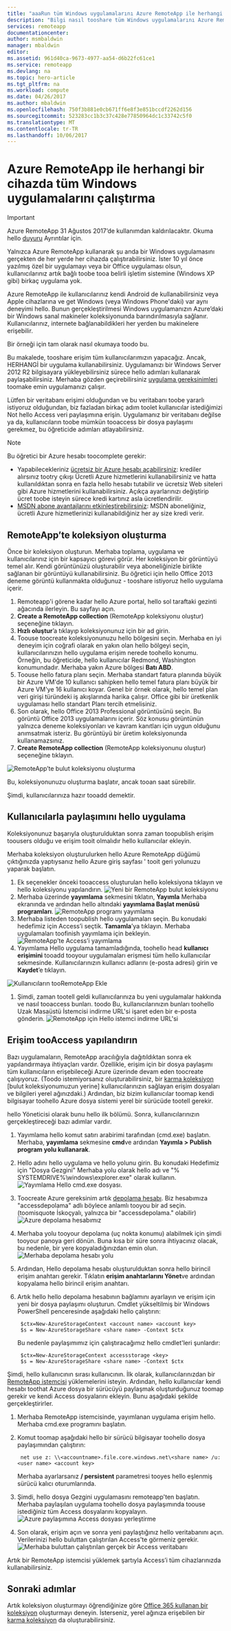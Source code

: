 ```yaml
---
title: "aaaRun tüm Windows uygulamalarını Azure RemoteApp ile herhangi bir cihazda | Microsoft Docs"
description: "Bilgi nasıl tooshare tüm Windows uygulamalarını Azure RemoteApp kullanarak kullanıcılarınız."
services: remoteapp
documentationcenter: 
author: msmbaldwin
manager: mbaldwin
editor: 
ms.assetid: 961d40ca-9673-4977-aa54-d6b22fc61ce1
ms.service: remoteapp
ms.devlang: na
ms.topic: hero-article
ms.tgt_pltfrm: na
ms.workload: compute
ms.date: 04/26/2017
ms.author: mbaldwin
ms.openlocfilehash: 750f3b881e0cb671ff6e8f3e851bccdf2262d156
ms.sourcegitcommit: 523283cc1b3c37c428e77850964dc1c33742c5f0
ms.translationtype: MT
ms.contentlocale: tr-TR
ms.lasthandoff: 10/06/2017
---
```

# <a name="run-any-windows-app-on-any-device-with-azure-remoteapp"></a>Azure RemoteApp ile herhangi bir cihazda tüm Windows uygulamalarını çalıştırma
> [!IMPORTANT]
> Azure RemoteApp 31 Ağustos 2017’de kullanımdan kaldırılacaktır. Okuma hello [duyuru](https://go.microsoft.com/fwlink/?linkid=821148) Ayrıntılar için.
> 
> 

Yalnızca Azure RemoteApp kullanarak şu anda bir Windows uygulamasını gerçekten de her yerde her cihazda çalıştırabilirsiniz. İster 10 yıl önce yazılmış özel bir uygulamayı veya bir Office uygulaması olsun, kullanıcılarınız artık bağlı toobe tooa belirli işletim sistemine (Windows XP gibi) birkaç uygulama yok.

Azure RemoteApp ile kullanıcılarınız kendi Android de kullanabilirsiniz veya Apple cihazlarına ve get Windows (veya Windows Phone'daki) var aynı deneyimi hello. Bunun gerçekleştirilmesi Windows uygulamanızın Azure’daki bir Windows sanal makineler koleksiyonunda barındırılmasıyla sağlanır. Kullanıcılarınız, internete bağlanabildikleri her yerden bu makinelere erişebilir. 

Bir örneği için tam olarak nasıl okumaya toodo bu.

Bu makalede, tooshare erişim tüm kullanıcılarımızın yapacağız. Ancak, HERHANGİ bir uygulama kullanabilirsiniz. Uygulamanızı bir Windows Server 2012 R2 bilgisayara yükleyebilirsiniz sürece hello adımları kullanarak paylaşabilirsiniz. Merhaba gözden geçirebilirsiniz [uygulama gereksinimleri](remoteapp-appreqs.md) toomake emin uygulamanızı çalışır.

Lütfen bir veritabanı erişimi olduğundan ve bu veritabanı toobe yararlı istiyoruz olduğundan, biz fazladan birkaç adım toolet kullanıcılar istediğimizi Not hello Access veri paylaşımına erişin. Uygulamanız bir veritabanı değilse ya da, kullanıcıların toobe mümkün tooaccess bir dosya paylaşımı gerekmez, bu öğreticide adımları atlayabilirsiniz.

> [!NOTE]
> <a name="note"></a>Bu öğretici bir Azure hesabı toocomplete gerekir:
> 
> * Yapabilecekleriniz [ücretsiz bir Azure hesabı açabilirsiniz](https://azure.microsoft.com/free/?WT.mc_id=A261C142F): krediler alırsınız tootry çıkışı Ücretli Azure hizmetlerini kullanabilirsiniz ve hatta kullanıldıktan sonra en fazla hello hesabı tutabilir ve ücretsiz Web siteleri gibi Azure hizmetlerini kullanabilirsiniz. Açıkça ayarlarınızı değiştirip ücret toobe isteyin sürece kredi kartınız asla ücretlendirilir.
> * [MSDN abone avantajlarını etkinleştirebilirsiniz](https://azure.microsoft.com/pricing/member-offers/msdn-benefits-details/?WT.mc_id=A261C142F): MSDN aboneliğiniz, ücretli Azure hizmetlerinizi kullanabildiğiniz her ay size kredi verir.
> 
> 

## <a name="create-a-collection-in-remoteapp"></a>RemoteApp’te koleksiyon oluşturma
Önce bir koleksiyon oluşturun. Merhaba toplama, uygulama ve kullanıcılarınız için bir kapsayıcı görevi görür. Her koleksiyon bir görüntüyü temel alır. Kendi görüntünüzü oluşturabilir veya aboneliğinizle birlikte sağlanan bir görüntüyü kullanabilirsiniz. Bu öğretici için hello Office 2013 deneme görüntü kullanmakta olduğunuz - tooshare istiyoruz hello uygulama içerir.

1. Remoteapp'i görene kadar hello Azure portal, hello sol taraftaki gezinti ağacında ilerleyin. Bu sayfayı açın.
2. **Create a RemoteApp collection** (RemoteApp koleksiyonu oluştur) seçeneğine tıklayın.
3. **Hızlı oluştur**’a tıklayıp koleksiyonunuz için bir ad girin.
4. Toouse toocreate koleksiyonunuzu hello bölgesini seçin. Merhaba en iyi deneyim için coğrafi olarak en yakın olan hello bölgeyi seçin, kullanıcılarınızın hello uygulama erişim nerede toohello konumu. Örneğin, bu öğreticide, hello kullanıcılar Redmond, Washington konumundadır. Merhaba yakın Azure bölgesi **Batı ABD**.
5. Toouse hello fatura planı seçin. Merhaba standart fatura planında büyük bir Azure VM'de 10 kullanıcı sahipken hello temel fatura planı büyük bir Azure VM'ye 16 kullanıcı koyar. Genel bir örnek olarak, hello temel plan veri girişi türündeki iş akışlarında harika çalışır. Office gibi bir üretkenlik uygulaması hello standart Planı tercih etmelisiniz.
6. Son olarak, hello Office 2013 Professional görüntüsünü seçin. Bu görüntü Office 2013 uygulamalarını içerir. Söz konusu görüntünün yalnızca deneme koleksiyonları ve kavram kanıtları için uygun olduğunu anımsatmak isteriz. Bu görüntüyü bir üretim koleksiyonunda kullanamazsınız.
7. **Create RemoteApp collection** (RemoteApp koleksiyonunu oluştur) seçeneğine tıklayın.

![RemoteApp’te bulut koleksiyonu oluşturma](./media/remoteapp-anyapp/ra-anyappcreatecollection.png)

Bu, koleksiyonunuzu oluşturma başlatır, ancak tooan saat sürebilir.

Şimdi, kullanıcılarınıza hazır tooadd demektir.

## <a name="share-hello-app-with-users"></a>Kullanıcılarla paylaşımını hello uygulama
Koleksiyonunuz başarıyla oluşturulduktan sonra zaman toopublish erişim toousers olduğu ve erişim tooit olmalıdır hello kullanıcılar ekleyin.

Merhaba koleksiyon oluşturulurken hello Azure RemoteApp düğümü çıktığınızda yaptıysanız hello Azure giriş sayfası ' tooit geri yolunuzu yaparak başlatın.

1. Ek seçenekler önceki tooaccess oluşturulan hello koleksiyona tıklayın ve hello koleksiyonu yapılandırın.
   ![Yeni bir RemoteApp bulut koleksiyonu](./media/remoteapp-anyapp/ra-anyappcollection.png)
2. Merhaba üzerinde **yayımlama** sekmesini tıklatın, **Yayımla** Merhaba ekranında ve ardından hello altındaki **yayımlama Başlat menüsü programları**.
   ![RemoteApp programı yayımlama](./media/remoteapp-anyapp/ra-anyapppublish.png)
3. Merhaba listeden toopublish hello uygulamaları seçin. Bu konudaki hedefimiz için Access’i seçtik. **Tamamla**’ya tıklayın. Merhaba uygulamaları toofinish yayımlama için bekleyin.
   ![RemoteApp’te Access’i yayımlama](./media/remoteapp-anyapp/ra-anyapppublishaccess.png)
4. Yayımlama Hello uygulama tamamladığında, toohello head **kullanıcı erişimini** tooadd tooyour uygulamaları erişmesi tüm hello kullanıcılar sekmesinde. Kullanıcılarınızın kullanıcı adlarını (e-posta adresi) girin ve **Kaydet**’e tıklayın.

![Kullanıcıların tooRemoteApp Ekle](./media/remoteapp-anyapp/ra-anyappaddusers.png)

1. Şimdi, zaman tootell geldi kullanıcılarınıza bu yeni uygulamalar hakkında ve nasıl tooaccess bunları. toodo Bu, kullanıcılarınızın bunları toohello Uzak Masaüstü İstemcisi indirme URL'si işaret eden bir e-posta gönderin.
   ![RemoteApp için Hello istemci indirme URL'si](./media/remoteapp-anyapp/ra-anyappurl.png)

## <a name="configure-access-tooaccess"></a>Erişim tooAccess yapılandırın
Bazı uygulamaların, RemoteApp aracılığıyla dağıtıldıktan sonra ek yapılandırmaya ihtiyaçları vardır. Özellikle, erişim için bir dosya paylaşımı tüm kullanıcıların erişebileceği Azure üzerinde devam eden toocreate çalışıyoruz. (Toodo istemiyorsanız oluşturabilirsiniz, bir [karma koleksiyon](remoteapp-create-hybrid-deployment.md) [bulut koleksiyonumuzun yerine] kullanıcılarınızın sağlayan erişim dosyaları ve bilgileri yerel ağınızdaki.) Ardından, biz bizim kullanıcılar toomap kendi bilgisayar toohello Azure dosya sistemi yerel bir sürücüde tootell gerekir.

hello Yöneticisi olarak bunu hello ilk bölümü. Sonra, kullanıcılarınızın gerçekleştireceği bazı adımlar vardır.

1. Yayımlama hello komut satırı arabirimi tarafından (cmd.exe) başlatın. Merhaba, **yayımlama** sekmesine **cmd**ve ardından **Yayımla > Publish program yolu kullanarak**.
2. Hello adını hello uygulama ve hello yolunu girin. Bu konudaki Hedefimiz için "Dosya Gezgini" Merhaba yolu olarak hello adı ve "% SYSTEMDRIVE%\windows\explorer.exe" olarak kullanın.
   ![Yayımlama Hello cmd.exe dosyası.](./media/remoteapp-anyapp/ra-publishcmd.png)
3. Toocreate Azure gereksinim artık [depolama hesabı](../storage/common/storage-create-storage-account.md). Biz hesabımıza "accessdepolama" adlı böylece anlamlı tooyou bir ad seçin. (toomisquote İskoçyalı, yalnızca bir "accessdepolama." olabilir) ![Azure depolama hesabımız](./media/remoteapp-anyapp/ra-anyappazurestorage.png)
4. Merhaba yolu tooyour depolama (uç nokta konumu) alabilmek için şimdi tooyour panoya geri dönün. Buna kısa bir süre sonra ihtiyacınız olacak, bu nedenle, bir yere kopyaladığınızdan emin olun.
   ![Merhaba depolama hesabı yolu](./media/remoteapp-anyapp/ra-anyappstoragelocation.png)
5. Ardından, Hello depolama hesabı oluşturulduktan sonra hello birincil erişim anahtarı gerekir. Tıklatın **erişim anahtarlarını Yönet**ve ardından kopyalama hello birincil erişim anahtarı.
6. Artık hello hello depolama hesabının bağlamını ayarlayın ve erişim için yeni bir dosya paylaşımı oluşturun. Cmdlet yükseltilmiş bir Windows PowerShell penceresinde aşağıdaki hello çalıştırın:
   
        $ctx=New-AzureStorageContext <account name> <account key>
        $s = New-AzureStorageShare <share name> -Context $ctx
   
    Bu nedenle paylaşımımız için çalıştıracağımız hello cmdlet'leri şunlardır:
   
        $ctx=New-AzureStorageContext accessstorage <key>
        $s = New-AzureStorageShare <share name> -Context $ctx

Şimdi, hello kullanıcının sırası kullanıcının. İlk olarak, kullanıcılarınızdan bir [RemoteApp istemcisi](remoteapp-clients.md) yüklemelerini isteyin. Ardından, hello kullanıcılar kendi hesabı toothat Azure dosya bir sürücüyü paylaşmak oluşturduğunuz toomap gerekir ve kendi Access dosyalarını ekleyin. Bunu aşağıdaki şekilde gerçekleştirirler.

1. Merhaba RemoteApp istemcisinde, yayımlanan uygulama erişim hello. Merhaba cmd.exe programını başlatın.
2. Komut toomap aşağıdaki hello bir sürücü bilgisayar toohello dosya paylaşımından çalıştırın:
   
        net use z: \\<accountname>.file.core.windows.net\<share name> /u:<user name> <account key>
   
    Merhaba ayarlarsanız **/ persistent** parametresi tooyes hello eşlenmiş sürücü kalıcı oturumlarında.
3. Şimdi, hello dosya Gezgini uygulamasını remoteapp'ten başlatın. Merhaba paylaşılan uygulama toohello dosya paylaşımında toouse istediğiniz tüm Access dosyalarını kopyalayın.
   ![Azure paylaşımına Access dosyası yerleştirme](./media/remoteapp-anyapp/ra-anyappuseraccess.png)
4. Son olarak, erişim açın ve sonra yeni paylaştığınız hello veritabanını açın. Verilerinizi hello buluttan çalıştırılan Access'te görmeniz gerekir.
   ![Merhaba buluttan çalıştırılan gerçek bir Access veritabanı](./media/remoteapp-anyapp/ra-anyapprunningaccess.png)

Artık bir RemoteApp istemcisi yüklemek şartıyla Access’i tüm cihazlarınızda kullanabilirsiniz.

<!--Every topic should have next steps and links toohello next logical set of content tookeep hello customer engaged-->
## <a name="next-steps"></a>Sonraki adımlar
Artık koleksiyon oluşturmayı öğrendiğinize göre [Office 365 kullanan bir koleksiyon](remoteapp-tutorial-o365anywhere.md) oluşturmayı deneyin. İsterseniz, yerel ağınıza erişebilen bir [karma koleksiyon](remoteapp-create-hybrid-deployment.md) da oluşturabilirsiniz.

<!--Image references-->

